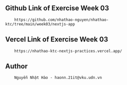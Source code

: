## Github Link of Exercise Week 03

        https://github.com/nhathao-nguyen/nhathao-ktc/tree/main/week03/nextjs-app

## Vercel Link of Exercise Week 03

        https://nhathao-ktc-nextjs-practices.vercel.app/

## Author

        Nguyễn Nhật Hào - haonn.21it@vku.udn.vn
